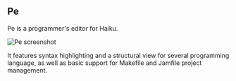 ## Pe

Pe is a programmer's editor for Haiku.

![Pe screenshot](Pe.png "Pe")

It features syntax highlighting and a structural view for several programming 
language, as well as basic support for Makefile and Jamfile project management.
